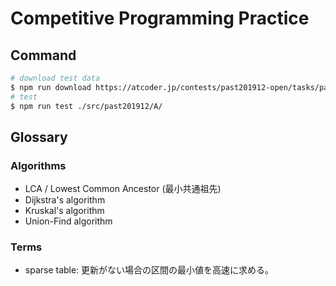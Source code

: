 # Competitive Programming Practice

## Command

```bash
# download test data
$ npm run download https://atcoder.jp/contests/past201912-open/tasks/past201912_a ./src/past201912/A/
# test
$ npm run test ./src/past201912/A/
```

## Glossary

### Algorithms

- LCA / Lowest Common Ancestor (最小共通祖先)
- Dijkstra's algorithm
- Kruskal's algorithm
- Union-Find algorithm

### Terms

- sparse table: 更新がない場合の区間の最小値を高速に求める。
